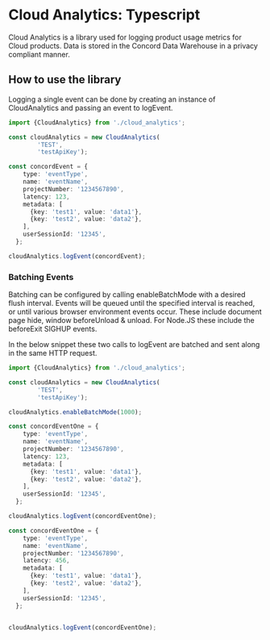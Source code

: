# Cloud Analytics: Typescript

Cloud Analytics is a library used for logging product usage metrics for 
Cloud products.  Data is stored in the Concord Data Warehouse in a privacy 
compliant manner. 

## How to use the library
Logging a single event can be done by creating an instance of CloudAnalytics 
and passing an event to logEvent.
 
``` typescript
import {CloudAnalytics} from './cloud_analytics';

const cloudAnalytics = new CloudAnalytics(
        'TEST',
        'testApiKey');

const concordEvent = {
    type: 'eventType',
    name: 'eventName',
    projectNumber: '1234567890',
    latency: 123,
    metadata: [
      {key: 'test1', value: 'data1'},
      {key: 'test2', value: 'data2'},
    ],
    userSessionId: '12345',
  };

cloudAnalytics.logEvent(concordEvent);
```

### Batching Events
Batching can be configured by calling enableBatchMode with a desired flush 
interval.  Events will be queued until the specified interval is reached, or
until various browser environment events occur. These include document page 
hide, window beforeUnload & unload.  For Node.JS these include the beforeExit 
SIGHUP events.
 
In the below snippet these two calls to logEvent are batched and sent along
in the same HTTP request.
 
 ``` typescript
 import {CloudAnalytics} from './cloud_analytics';
 
 const cloudAnalytics = new CloudAnalytics(
         'TEST',
         'testApiKey');

 cloudAnalytics.enableBatchMode(1000);
 
 const concordEventOne = {
     type: 'eventType',
     name: 'eventName',
     projectNumber: '1234567890',
     latency: 123,
     metadata: [
       {key: 'test1', value: 'data1'},
       {key: 'test2', value: 'data2'},
     ],
     userSessionId: '12345',
   };

 cloudAnalytics.logEvent(concordEventOne);

 const concordEventOne = {
     type: 'eventType',
     name: 'eventName',
     projectNumber: '1234567890',
     latency: 456,
     metadata: [
       {key: 'test1', value: 'data1'},
       {key: 'test2', value: 'data2'},
     ],
     userSessionId: '12345',
   };
 
 
 cloudAnalytics.logEvent(concordEventOne);
 ```